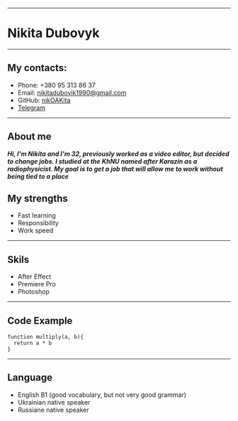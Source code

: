 
---
# Nikita Dubovyk

---
## My contacts:

* Phone: +380 95 313 86 37
* Email: nikitadubovik1990@gmail.com
* GitHub: [nikOAKita](https://github.com/NikitaDubovyk)  
* [Telegram](@NikitaOak)
---
## About me
___Hi, I'm Nikita and I'm 32, previously worked as a video editor, but decided to change jobs. I studied at the KhNU named after Karazin as a radiophysicist. My goal is to get a job that will allow me to work without being tied to a place___
## My strengths
* Fast learning
* Responsibility
* Work speed

---
## Skils
* After Effect
* Premiere Pro
* Photoshop
---
## Code Example
```
function multiply(a, b){
  return a * b
}
```
---

## Language
* English B1 (good vocabulary, but not very good grammar)
* Ukrainian native speaker
* Russiane native speaker
